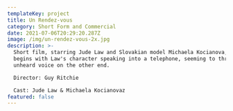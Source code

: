 ```yaml
---
templateKey: project
title: Un Rendez-vous
category: Short Form and Commercial
date: 2021-07-06T20:29:20.287Z
image: /img/un-rendez-vous-2x.jpg
description: >-
  Short film, starring Jude Law and Slovakian model Michaela Kocianova, The film
  begins with Law's character speaking into a telephone, seeming to threaten the
  unheard voice on the other end.

  Director: Guy Ritchie

  Cast: Jude Law & Michaela Kocianovaz
featured: false
---
```

